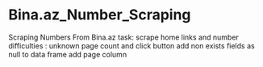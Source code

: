 # Bina.az_Number_Scraping
Scraping Numbers From Bina.az
task: scrape home links and number
difficulties : 
unknown page count and click button 
add non exists fields as null to data frame
add page column
